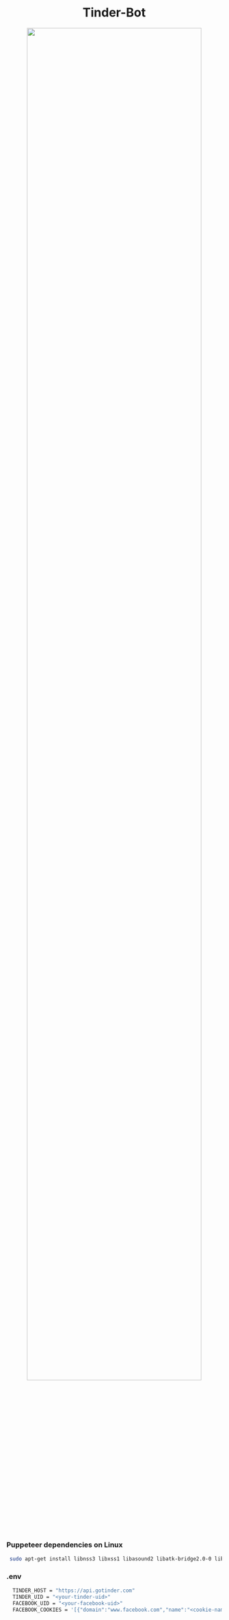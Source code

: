 <div align='center'>
  <h1>Tinder-Bot</h1>
<img width='90%' src='https://ik.imagekit.io/lq3uy4twp3/tinder-bot-icon-min_xQE1zMd53.png?ik-sdk-version=javascript-1.4.3&updatedAt=1665433311123'>
</div>
<h3>Puppeteer dependencies on Linux</h3>

```sh
 sudo apt-get install libnss3 libxss1 libasound2 libatk-bridge2.0-0 libgtk-3-0 libgbm-dev
```
<h3>.env</h3>

```sh
  TINDER_HOST = "https://api.gotinder.com"
  TINDER_UID = "<your-tinder-uid>"
  FACEBOOK_UID = "<your-facebook-uid>"
  FACEBOOK_COOKIES = '[{"domain":"www.facebook.com","name":"<cookie-name>","value":"<cookie-value>"}]'
```
